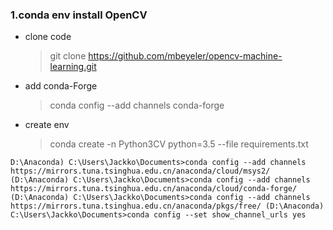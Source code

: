 ### 1.conda env install OpenCV

* clone code

  > git clone https://github.com/mbeyeler/opencv-machine-learning.git

* add conda-Forge

  > conda config --add channels conda-forge

* create env

  > conda create -n Python3CV python=3.5 --file requirements.txt

```
D:\Anaconda) C:\Users\Jackko\Documents>conda config --add channels https://mirrors.tuna.tsinghua.edu.cn/anaconda/cloud/msys2/ (D:\Anaconda) C:\Users\Jackko\Documents>conda config --add channels https://mirrors.tuna.tsinghua.edu.cn/anaconda/cloud/conda-forge/ (D:\Anaconda) C:\Users\Jackko\Documents>conda config --add channels https://mirrors.tuna.tsinghua.edu.cn/anaconda/pkgs/free/ (D:\Anaconda) C:\Users\Jackko\Documents>conda config --set show_channel_urls yes
```

